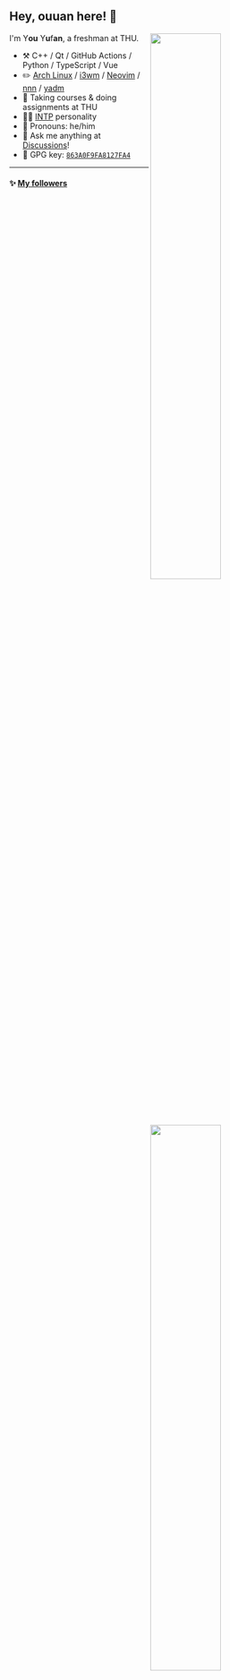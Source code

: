 <!--

Thank you if you like this profile README!

BUT, please DO NOT copy this and create your profile based on it.

You can use it as a reference, and copy a part of it, but DO NOT copy
all of this and create your profile based on it.

It is very common that you forget to change some information and leave
mine in your profile. This has happened too many times.

And, this profile README is auto-updated by GitHub Actions, you can read
[the official documentation](https://docs.github.com/actions) to learn
how to use it.

Only when you know what you are copying should you paste it. So, again,
please DO NOT copy this and create your profile based on it.

What's more, you can find other awesome profile READMEs at
https://github.com/abhisheknaiidu/awesome-github-profile-readme. There
could be a profile README that fits you better than this one.

Wish you a good-looking profile README!

                                   —— ouuan (https://github.com/ouuan)

-->

## Hey, ouuan here! :wave:

[<img align="right" width="50%" src="https://github-readme-stats-ouuan.vercel.app/api?username=ouuan&theme=dark&show_icons=true">](https://metrics.lecoq.io/ouuan#gh-dark-mode-only)
[<img align="right" width="50%" src="https://github-readme-stats-ouuan.vercel.app/api?username=ouuan&show_icons=true">](https://metrics.lecoq.io/ouuan#gh-light-mode-only)

I'm Y**ou** Y**u**f**an**, a freshman at THU.

-   :hammer_and_pick: C++ / Qt / GitHub Actions / Python / TypeScript / Vue
-   :pencil2: [Arch Linux](https://wiki.archlinux.org/title/Arch_Linux) / [i3wm](https://i3wm.org/) / [Neovim](https://neovim.io/) / [nnn](https://github.com/jarun/nnn) / [yadm](https://github.com/TheLocehiliosan/yadm)
-   :seedling: Taking courses & doing assignments at THU
-   :man_scientist: [INTP](https://www.16personalities.com/intp-personality) personality
-   :man: Pronouns: he/him
-   :thought_balloon: Ask me anything at [Discussions](https://github.com/ouuan/ouuan/discussions/new)!
-   :key: GPG key: [`863A0F9FA8127FA4`](https://github.com/ouuan.gpg)

---

#### :sparkles: [My followers](src/getTopFollowers.py)

<!--START_SECTION:top-followers-->
<table>
  <tr>
    <td align="center">
      <a href="https://github.com/wizardforcel">
        <img src="https://avatars2.githubusercontent.com/u/5080126" width="100px;" alt="wizardforcel"/>
      </a>
      <br />
      <a href="https://github.com/wizardforcel">布客飞龙</a>
    </td>
    <td align="center">
      <a href="https://github.com/gaocegege">
        <img src="https://avatars2.githubusercontent.com/u/5100735" width="100px;" alt="gaocegege"/>
      </a>
      <br />
      <a href="https://github.com/gaocegege">Ce Gao</a>
    </td>
    <td align="center">
      <a href="https://github.com/webpointdev">
        <img src="https://avatars2.githubusercontent.com/u/88071912" width="100px;" alt="webpointdev"/>
      </a>
      <br />
      <a href="https://github.com/webpointdev">New Dragon Warrior</a>
    </td>
    <td align="center">
      <a href="https://github.com/mashirozx">
        <img src="https://avatars2.githubusercontent.com/u/16148054" width="100px;" alt="mashirozx"/>
      </a>
      <br />
      <a href="https://github.com/mashirozx">Mashiro</a>
    </td>
    <td align="center">
      <a href="https://github.com/lzwjava">
        <img src="https://avatars2.githubusercontent.com/u/5022872" width="100px;" alt="lzwjava"/>
      </a>
      <br />
      <a href="https://github.com/lzwjava">lzwjava</a>
    </td>
    <td align="center">
      <a href="https://github.com/Ir1d">
        <img src="https://avatars2.githubusercontent.com/u/10709657" width="100px;" alt="Ir1d"/>
      </a>
      <br />
      <a href="https://github.com/Ir1d">Dejia Xu</a>
    </td>
    <td align="center">
      <a href="https://github.com/hua1995116">
        <img src="https://avatars2.githubusercontent.com/u/12070073" width="100px;" alt="hua1995116"/>
      </a>
      <br />
      <a href="https://github.com/hua1995116">蓝色的秋风</a>
    </td>
  </tr>
  <tr>
    <td align="center">
      <a href="https://github.com/zTrix">
        <img src="https://avatars2.githubusercontent.com/u/471934" width="100px;" alt="zTrix"/>
      </a>
      <br />
      <a href="https://github.com/zTrix">Wenlei Zhu</a>
    </td>
    <td align="center">
      <a href="https://github.com/Trumeet">
        <img src="https://avatars2.githubusercontent.com/u/17158086" width="100px;" alt="Trumeet"/>
      </a>
      <br />
      <a href="https://github.com/Trumeet">Yuuta Liang</a>
    </td>
    <td align="center">
      <a href="https://github.com/lowlighter">
        <img src="https://avatars2.githubusercontent.com/u/22963968" width="100px;" alt="lowlighter"/>
      </a>
      <br />
      <a href="https://github.com/lowlighter">Simon Lecoq</a>
    </td>
    <td align="center">
      <a href="https://github.com/gdut-yy">
        <img src="https://avatars2.githubusercontent.com/u/33390928" width="100px;" alt="gdut-yy"/>
      </a>
      <br />
      <a href="https://github.com/gdut-yy">张逸扬</a>
    </td>
    <td align="center">
      <a href="https://github.com/Fantasy9527">
        <img src="https://avatars2.githubusercontent.com/u/9129438" width="100px;" alt="Fantasy9527"/>
      </a>
      <br />
      <a href="https://github.com/Fantasy9527">No.142857</a>
    </td>
    <td align="center">
      <a href="https://github.com/guofei9987">
        <img src="https://avatars2.githubusercontent.com/u/19920283" width="100px;" alt="guofei9987"/>
      </a>
      <br />
      <a href="https://github.com/guofei9987">郭飞</a>
    </td>
    <td align="center">
      <a href="https://github.com/tengge1">
        <img src="https://avatars2.githubusercontent.com/u/10705556" width="100px;" alt="tengge1"/>
      </a>
      <br />
      <a href="https://github.com/tengge1">tengge1</a>
    </td>
  </tr>
  <tr>
    <td align="center">
      <a href="https://github.com/EndlessCheng">
        <img src="https://avatars2.githubusercontent.com/u/7086966" width="100px;" alt="EndlessCheng"/>
      </a>
      <br />
      <a href="https://github.com/EndlessCheng">灵茶山艾府（0x3F）</a>
    </td>
    <td align="center">
      <a href="https://github.com/cubercsl">
        <img src="https://avatars2.githubusercontent.com/u/22931465" width="100px;" alt="cubercsl"/>
      </a>
      <br />
      <a href="https://github.com/cubercsl">cubercsl</a>
    </td>
    <td align="center">
      <a href="https://github.com/xtlsoft">
        <img src="https://avatars2.githubusercontent.com/u/16159830" width="100px;" alt="xtlsoft"/>
      </a>
      <br />
      <a href="https://github.com/xtlsoft">Tianle Xu</a>
    </td>
    <td align="center">
      <a href="https://github.com/Konano">
        <img src="https://avatars2.githubusercontent.com/u/22500116" width="100px;" alt="Konano"/>
      </a>
      <br />
      <a href="https://github.com/Konano">Nano</a>
    </td>
    <td align="center">
      <a href="https://github.com/thanhtoan1196">
        <img src="https://avatars2.githubusercontent.com/u/16433547" width="100px;" alt="thanhtoan1196"/>
      </a>
      <br />
      <a href="https://github.com/thanhtoan1196">Toan Tran</a>
    </td>
    <td align="center">
      <a href="https://github.com/WBGlIl">
        <img src="https://avatars2.githubusercontent.com/u/29301859" width="100px;" alt="WBGlIl"/>
      </a>
      <br />
      <a href="https://github.com/WBGlIl">WBGlIl</a>
    </td>
    <td align="center">
      <a href="https://github.com/Clansty">
        <img src="https://avatars2.githubusercontent.com/u/18461360" width="100px;" alt="Clansty"/>
      </a>
      <br />
      <a href="https://github.com/Clansty">凌莞~(=^▽^=)</a>
    </td>
  </tr>
</table>
<!--END_SECTION:top-followers-->

---

#### :bar_chart: [Monthly coding time](https://github.com/muety/wakapi)

<!--START_SECTION:waka-->

```text
Markdown      19 hrs 18 mins  🟩🟩🟩🟩🟩🟩🟩🟩⬜⬜⬜⬜⬜⬜⬜⬜⬜⬜⬜⬜⬜⬜⬜⬜⬜   32.92 %
Vue           10 hrs 34 mins  🟩🟩🟩🟩🟨⬜⬜⬜⬜⬜⬜⬜⬜⬜⬜⬜⬜⬜⬜⬜⬜⬜⬜⬜⬜   18.04 %
C++           10 hrs 31 mins  🟩🟩🟩🟩🟨⬜⬜⬜⬜⬜⬜⬜⬜⬜⬜⬜⬜⬜⬜⬜⬜⬜⬜⬜⬜   17.95 %
Shell         4 hrs 7 mins    🟩🟩⬜⬜⬜⬜⬜⬜⬜⬜⬜⬜⬜⬜⬜⬜⬜⬜⬜⬜⬜⬜⬜⬜⬜   07.01 %
unknown       2 hrs 28 mins   🟩⬜⬜⬜⬜⬜⬜⬜⬜⬜⬜⬜⬜⬜⬜⬜⬜⬜⬜⬜⬜⬜⬜⬜⬜   04.20 %
TypeScript    2 hrs 21 mins   🟩⬜⬜⬜⬜⬜⬜⬜⬜⬜⬜⬜⬜⬜⬜⬜⬜⬜⬜⬜⬜⬜⬜⬜⬜   04.01 %
```

<!--END_SECTION:waka-->

---

#### :star2: [Projects starred by me](https://github.com/maguowei/starred)

[My Awesome Stars](AWESOME-STARS.md)

